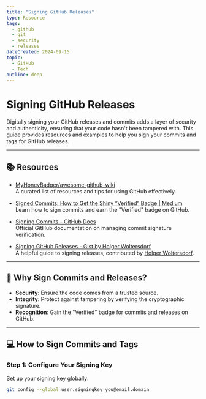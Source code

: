 ```yaml
---
title: "Signing GitHub Releases"
type: Resource
tags:
  - github
  - git
  - security
  - releases
dateCreated: 2024-09-15
topic:
  - GitHub
  - Tech
outline: deep
---
```


# **Signing GitHub Releases**

Digitally signing your GitHub releases and commits adds a layer of security and authenticity, ensuring that your code hasn't been tampered with. This guide provides resources and examples to help you sign your commits and tags for GitHub releases.

---

## **📚 Resources**
- [MyHoneyBadger/awesome-github-wiki](https://github.com/MyHoneyBadger/awesome-github-wiki)  
  A curated list of resources and tips for using GitHub effectively.

- [Signed Commits: How to Get the Shiny “Verified” Badge | Medium](https://medium.com/bootstart/signed-commits-ec2cab9e7254)  
  Learn how to sign commits and earn the "Verified" badge on GitHub.

- [Signing Commits - GitHub Docs](https://docs.github.com/en/authentication/managing-commit-signature-verification/signing-commits)  
  Official GitHub documentation on managing commit signature verification.

- [Signing GitHub Releases - Gist by Holger Woltersdorf](https://gist.github.com/hollodotme/edc4d4613ca602e70d242eae8b0a25cc)  
  A helpful guide to signing releases, contributed by [Holger Woltersdorf](https://gist.github.com/hollodotme).

---

## **🔧 Why Sign Commits and Releases?**
- **Security**: Ensure the code comes from a trusted source.
- **Integrity**: Protect against tampering by verifying the cryptographic signature.
- **Recognition**: Gain the "Verified" badge for commits and releases on GitHub.

---

## **💻 How to Sign Commits and Tags**

### **Step 1: Configure Your Signing Key**
Set up your signing key globally:
```bash
git config --global user.signingkey you@email.domain
